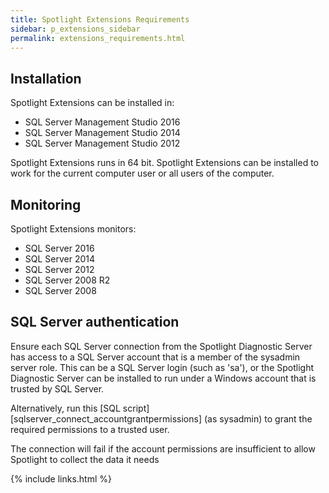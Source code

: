 ```yaml
---
title: Spotlight Extensions Requirements
sidebar: p_extensions_sidebar
permalink: extensions_requirements.html
---
```




## Installation

Spotlight Extensions can be installed in:

* SQL Server Management Studio 2016
* SQL Server Management Studio 2014
* SQL Server Management Studio 2012

Spotlight Extensions runs in 64 bit.
Spotlight Extensions can be installed to work for the current computer user or all users of the computer.

## Monitoring

Spotlight Extensions monitors:

* SQL Server 2016
* SQL Server 2014
* SQL Server 2012
* SQL Server 2008 R2
* SQL Server 2008

## SQL Server authentication
Ensure each SQL Server connection from the Spotlight Diagnostic Server has access to a SQL Server account that is a member of the sysadmin server role. This can be a SQL Server login (such as 'sa'), or the Spotlight Diagnostic Server can be installed to run under a Windows account that is trusted by SQL Server.

Alternatively, run this [SQL script][sqlserver_connect_accountgrantpermissions] (as sysadmin) to grant the required permissions to a trusted user.

The connection will fail if the account permissions are insufficient to allow Spotlight to collect the data it needs

{% include links.html %}
